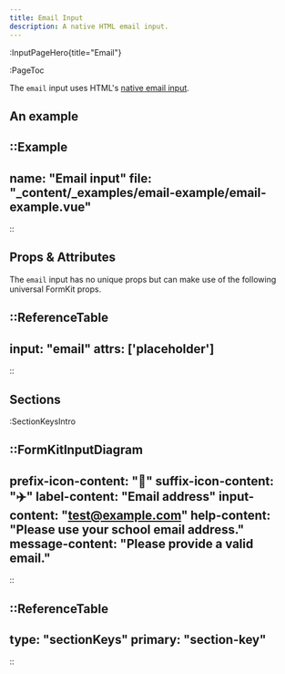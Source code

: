 ```yaml
---
title: Email Input
description: A native HTML email input.
---
```


:InputPageHero{title="Email"}

:PageToc

The `email` input uses HTML's [native email input](https://developer.mozilla.org/en-US/docs/Web/HTML/Element/input/email).

## An example

::Example
---
name: "Email input"
file: "_content/_examples/email-example/email-example.vue"
---
::

## Props & Attributes

The `email` input has no unique props but can make use of the following universal FormKit props.

::ReferenceTable
---
input: "email" 
attrs: ['placeholder']
---
::


## Sections

:SectionKeysIntro

::FormKitInputDiagram
---
prefix-icon-content: "📧"
suffix-icon-content: "✈️"
label-content: "Email address"
input-content: "test@example.com"
help-content: "Please use your school email address."
message-content: "Please provide a valid email."
---
::

::ReferenceTable
---
type: "sectionKeys"
primary: "section-key"
---
::

